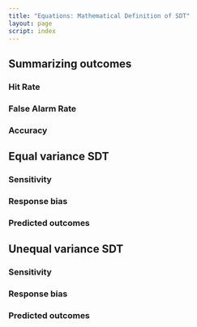 ```yaml
---
title: "Equations: Mathematical Definition of SDT"
layout: page
script: index
---
```


## Summarizing outcomes

### Hit Rate

<sdt-equation-hm2hr></sdt-equation-hm2hr>

<sdt-equation-hm2hr numeric interactive hits="5" misses="5"></sdt-equation-hm2hr>

### False Alarm Rate

<sdt-equation-facr2far></sdt-equation-facr2far>

<sdt-equation-facr2far numeric interactive false-alarms="5" correct-rejections="5">
  </sdt-equation-facr2far>

### Accuracy

<sdt-equation-hmfacr2acc></sdt-equation-hmfacr2acc>

<sdt-equation-hmfacr2acc numeric interactive hits="5" misses="5"
  false-alarms="5" correct-rejections="5"></sdt-equation-hmfacr2acc>

## Equal variance SDT

### Sensitivity

<sdt-equation-hrfar2d></sdt-equation-hrfar2d>

<sdt-equation-hrfar2d numeric interactive hit-rate=".5" false-alarm-rate=".5">
  </sdt-equation-hrfar2d>

### Response bias

<sdt-equation-hrfar2c></sdt-equation-hrfar2c>

<sdt-equation-hrfar2c numeric interactive hit-rate=".5" false-alarm-rate=".5">
  </sdt-equation-hrfar2c>

### Predicted outcomes

<sdt-equation-dc2hr></sdt-equation-dc2hr>

<sdt-equation-dc2hr numeric interactive d="1" c="1"></sdt-equation-dc2hr>

<sdt-equation-dc2far></sdt-equation-dc2far>

<sdt-equation-dc2far numeric interactive d="1" c="1"></sdt-equation-dc2far>

## Unequal variance SDT

### Sensitivity

<sdt-equation-hrfar2d unequal></sdt-equation-hrfar2d>

<sdt-equation-hrfar2d unequal numeric interactive hit-rate=".5" false-alarm-rate=".5" s="2">
  </sdt-equation-hrfar2d>

### Response bias

<sdt-equation-hrfar2c unequal></sdt-equation-hrfar2c>

<sdt-equation-hrfar2c unequal numeric interactive hit-rate=".5" false-alarm-rate=".5">
  </sdt-equation-hrfar2c>

### Predicted outcomes

<sdt-equation-dc2hr unequal></sdt-equation-dc2hr>

<sdt-equation-dc2hr unequal numeric interactive d="1" c="1"></sdt-equation-dc2hr>

<sdt-equation-dc2far unequal></sdt-equation-dc2far>

<sdt-equation-dc2far unequal numeric interactive d="1" c="1"></sdt-equation-dc2far>
